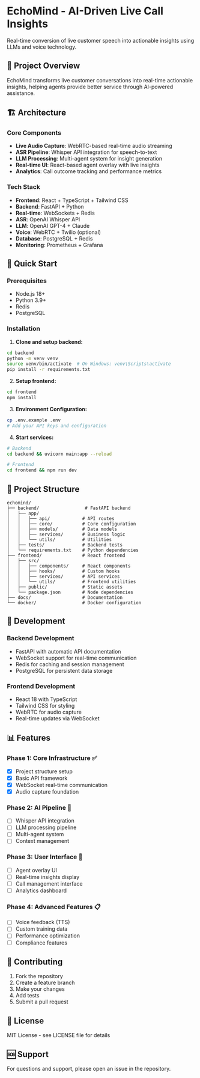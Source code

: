 # EchoMind - AI-Driven Live Call Insights

Real-time conversion of live customer speech into actionable insights using LLMs and voice technology.

## 🎯 Project Overview

EchoMind transforms live customer conversations into real-time actionable insights, helping agents provide better service through AI-powered assistance.

## 🏗️ Architecture

### Core Components
- **Live Audio Capture**: WebRTC-based real-time audio streaming
- **ASR Pipeline**: Whisper API integration for speech-to-text
- **LLM Processing**: Multi-agent system for insight generation
- **Real-time UI**: React-based agent overlay with live insights
- **Analytics**: Call outcome tracking and performance metrics

### Tech Stack
- **Frontend**: React + TypeScript + Tailwind CSS
- **Backend**: FastAPI + Python
- **Real-time**: WebSockets + Redis
- **ASR**: OpenAI Whisper API
- **LLM**: OpenAI GPT-4 + Claude
- **Voice**: WebRTC + Twilio (optional)
- **Database**: PostgreSQL + Redis
- **Monitoring**: Prometheus + Grafana

## 🚀 Quick Start

### Prerequisites
- Node.js 18+
- Python 3.9+
- Redis
- PostgreSQL

### Installation

1. **Clone and setup backend:**
```bash
cd backend
python -m venv venv
source venv/bin/activate  # On Windows: venv\Scripts\activate
pip install -r requirements.txt
```

2. **Setup frontend:**
```bash
cd frontend
npm install
```

3. **Environment Configuration:**
```bash
cp .env.example .env
# Add your API keys and configuration
```

4. **Start services:**
```bash
# Backend
cd backend && uvicorn main:app --reload

# Frontend
cd frontend && npm run dev
```

## 📁 Project Structure

```
echomind/
├── backend/                 # FastAPI backend
│   ├── app/
│   │   ├── api/            # API routes
│   │   ├── core/           # Core configuration
│   │   ├── models/         # Data models
│   │   ├── services/       # Business logic
│   │   └── utils/          # Utilities
│   ├── tests/              # Backend tests
│   └── requirements.txt    # Python dependencies
├── frontend/               # React frontend
│   ├── src/
│   │   ├── components/     # React components
│   │   ├── hooks/          # Custom hooks
│   │   ├── services/       # API services
│   │   └── utils/          # Frontend utilities
│   ├── public/             # Static assets
│   └── package.json        # Node dependencies
├── docs/                   # Documentation
└── docker/                 # Docker configuration
```

## 🔧 Development

### Backend Development
- FastAPI with automatic API documentation
- WebSocket support for real-time communication
- Redis for caching and session management
- PostgreSQL for persistent data storage

### Frontend Development
- React 18 with TypeScript
- Tailwind CSS for styling
- WebRTC for audio capture
- Real-time updates via WebSocket

## 📊 Features

### Phase 1: Core Infrastructure ✅
- [x] Project structure setup
- [x] Basic API framework
- [x] WebSocket real-time communication
- [x] Audio capture foundation

### Phase 2: AI Pipeline 🚧
- [ ] Whisper API integration
- [ ] LLM processing pipeline
- [ ] Multi-agent system
- [ ] Context management

### Phase 3: User Interface 🚧
- [ ] Agent overlay UI
- [ ] Real-time insights display
- [ ] Call management interface
- [ ] Analytics dashboard

### Phase 4: Advanced Features 📋
- [ ] Voice feedback (TTS)
- [ ] Custom training data
- [ ] Performance optimization
- [ ] Compliance features

## 🤝 Contributing

1. Fork the repository
2. Create a feature branch
3. Make your changes
4. Add tests
5. Submit a pull request

## 📄 License

MIT License - see LICENSE file for details

## 🆘 Support

For questions and support, please open an issue in the repository. 
